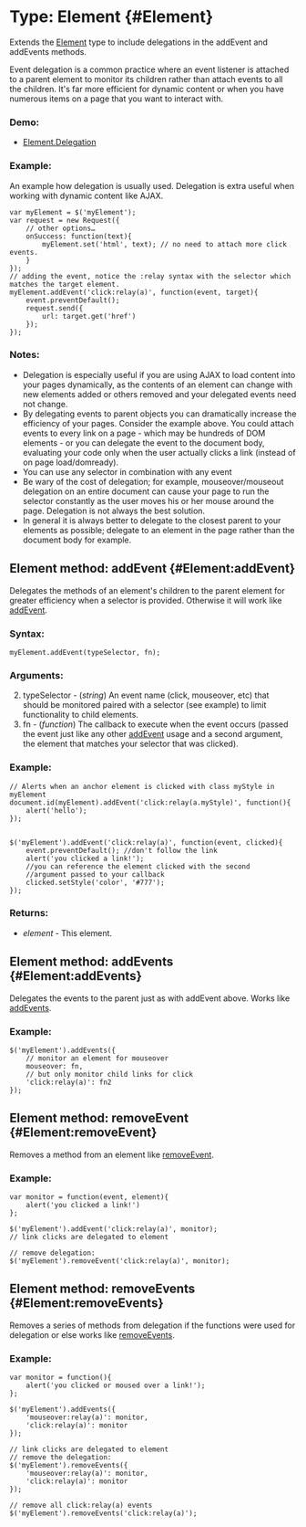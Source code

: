 Type: Element {#Element}
========================

Extends the [Element][] type to include delegations in the addEvent and addEvents methods.

Event delegation is a common practice where an event listener is attached to a parent element to monitor its children rather than attach events to all the children. It's far more efficient for dynamic content or when you have numerous items on a page that you want to interact with.

### Demo:

* [Element.Delegation](http://mootools.net/demos/?demo=Element.Delegation)

### Example:

An example how delegation is usually used. Delegation is extra useful when working with dynamic content like AJAX.

	var myElement = $('myElement');
	var request = new Request({
		// other options…
		onSuccess: function(text){
			myElement.set('html', text); // no need to attach more click events.
		}
	});
	// adding the event, notice the :relay syntax with the selector which matches the target element.
	myElement.addEvent('click:relay(a)', function(event, target){
		event.preventDefault();
		request.send({
			url: target.get('href')
		});
	});

### Notes:

* Delegation is especially useful if you are using AJAX to load content into your pages dynamically, as the contents of an element can change with new elements added or others removed and your delegated events need not change.
* By delegating events to parent objects you can dramatically increase the efficiency of your pages. Consider the example above. You could attach events to every link on a page - which may be hundreds of DOM elements - or you can delegate the event to the document body, evaluating your code only when the user actually clicks a link (instead of on page load/domready).
* You can use any selector in combination with any event
* Be wary of the cost of delegation; for example, mouseover/mouseout delegation on an entire document can cause your page to run the selector constantly as the user moves his or her mouse around the page. Delegation is not always the best solution.
* In general it is always better to delegate to the closest parent to your elements as possible; delegate to an element in the page rather than the document body for example.

Element method: addEvent {#Element:addEvent}
--------------------------------------------

Delegates the methods of an element's children to the parent element for greater efficiency when a selector is provided. Otherwise it will work like [addEvent][].

### Syntax:

	myElement.addEvent(typeSelector, fn);

### Arguments:

2. typeSelector - (*string*) An event name (click, mouseover, etc) that should be monitored paired with a selector (see example) to limit functionality to child elements.
3. fn - (*function*) The callback to execute when the event occurs (passed the event just like any other [addEvent][] usage and a second argument, the element that matches your selector that was clicked).


### Example:

	// Alerts when an anchor element is clicked with class myStyle in myElement
	document.id(myElement).addEvent('click:relay(a.myStyle)', function(){
		alert('hello');
	});


	$('myElement').addEvent('click:relay(a)', function(event, clicked){
		event.preventDefault(); //don't follow the link
		alert('you clicked a link!');
		//you can reference the element clicked with the second
		//argument passed to your callback
		clicked.setStyle('color', '#777');
	});

### Returns:

* *element* - This element.

Element method: addEvents {#Element:addEvents}
----------------------------------------------

Delegates the events to the parent just as with addEvent above. Works like [addEvents][].

### Example:

	$('myElement').addEvents({
		// monitor an element for mouseover
		mouseover: fn,
		// but only monitor child links for click
		'click:relay(a)': fn2
	});


Element method: removeEvent {#Element:removeEvent}
--------------------------------------------------

Removes a method from an element like [removeEvent][].

### Example:

	var monitor = function(event, element){
		alert('you clicked a link!')
	};

	$('myElement').addEvent('click:relay(a)', monitor);
	// link clicks are delegated to element

	// remove delegation:
	$('myElement').removeEvent('click:relay(a)', monitor);


Element method: removeEvents {#Element:removeEvents}
----------------------------------------------------

Removes a series of methods from delegation if the functions were used for delegation or else works like [removeEvents][].

### Example:

	var monitor = function(){
		alert('you clicked or moused over a link!');
	};

	$('myElement').addEvents({
		'mouseover:relay(a)': monitor,
		'click:relay(a)': monitor
	});

	// link clicks are delegated to element
	// remove the delegation:
	$('myElement').removeEvents({
		'mouseover:relay(a)': monitor,
		'click:relay(a)': monitor
	});

	// remove all click:relay(a) events
	$('myElement').removeEvents('click:relay(a)');



[Element]: /core/Element/Element
[addEvent]: /core/Element/Element.Event#Element:addEvent
[addEvents]: /core/Element/Element.Event#Element:addEvents
[removeEvent]: /core/Element/Element.Event#Element:removeEvent
[removeEvents]: /core/Element/Element.Event#Element:removeEvents
